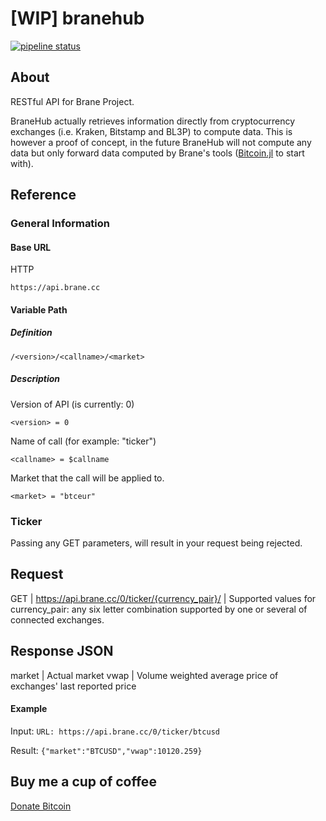 # [WIP] branehub

[![pipeline status](https://gitlab.com/braneproject/branehub/badges/master/pipeline.svg)](https://gitlab.com/braneproject/BitcoinPrimitives.jl/commits/master)

## About

RESTful API for Brane Project.

BraneHub actually retrieves information directly from cryptocurrency exchanges
(i.e. Kraken, Bitstamp and BL3P) to compute data. This is however a proof of
concept, in the future BraneHub will not compute any data but only forward
data computed by Brane's tools ([Bitcoin.jl](https://gitlab.com/braneproject/branehub/Bitcoin.jl)
to start with).

## Reference

### General Information

#### Base URL

HTTP

`https://api.brane.cc`

#### Variable Path
##### Definition

`/<version>/<callname>/<market>`

##### Description

Version of API (is currently: 0)

`<version> = 0`

Name of call (for example: "ticker")

`<callname> = $callname`

Market that the call will be applied to.

`<market> = "btceur"`

### Ticker

Passing any GET parameters, will result in your request being rejected.

Request
-------
GET | https://api.brane.cc/0/ticker/{currency_pair}/
 | Supported values for currency_pair: any six letter combination supported by one or several of connected exchanges.

Response JSON
-------------
market | Actual market
vwap | Volume weighted average price of exchanges' last reported price

#### Example

Input:
`URL: https://api.brane.cc/0/ticker/btcusd`

Result:
`{"market":"BTCUSD","vwap":10120.259}`

## Buy me a cup of coffee

[Donate Bitcoin](bitcoin:34nvxratCQcQgtbwxMJfkmmxwrxtShTn67)
